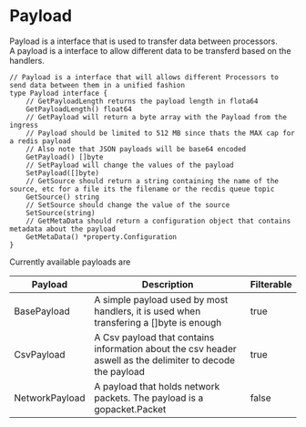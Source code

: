 # Payload
Payload is a interface that is used to transfer data between processors.  
A payload is a interface to allow different data to be transferd based on the handlers.  

```golang
// Payload is a interface that will allows different Processors to send data between them in a unified fashion
type Payload interface {
	// GetPayloadLength returns the payload length in flota64
	GetPayloadLength() float64
	// GetPayload will return a byte array with the Payload from the ingress
	// Payload should be limited to 512 MB since thats the MAX cap for a redis payload
	// Also note that JSON payloads will be base64 encoded
	GetPayload() []byte
	// SetPayload will change the values of the payload
	SetPayload([]byte)
	// GetSource should return a string containing the name of the source, etc for a file its the filename or the recdis queue topic
	GetSource() string
	// SetSource should change the value of the source
	SetSource(string)
	// GetMetaData should return a configuration object that contains metadata about the payload
	GetMetaData() *property.Configuration
}
```
Currently available payloads are

| Payload | Description | Filterable |
| ------------- | ------------- | ------------- | 
| BasePayload  | A simple payload used by most handlers, it is used when transfering a []byte is enough  | true
| CsvPayload | A Csv payload that contains information about the csv header aswell as the delimiter to decode the payload | true
| NetworkPayload | A payload that holds network packets. The payload is a gopacket.Packet | false